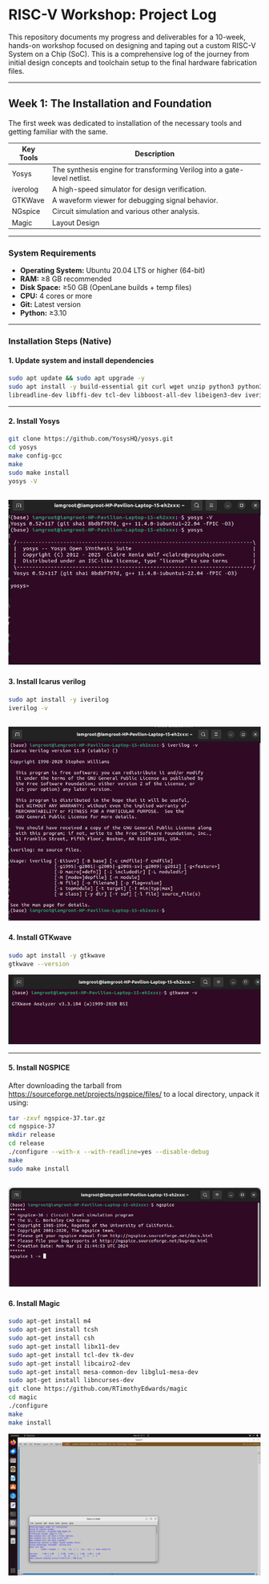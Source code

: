 # RISC-V Workshop: Project Log

This repository documents my progress and deliverables for a 10-week, hands-on workshop focused on designing and taping out a custom RISC-V System on a Chip (SoC). This is a comprehensive log of the journey from initial design concepts and toolchain setup to the final hardware fabrication files.

---

## Week 1: The Installation and Foundation

The first week was dedicated to installation of the necessary tools and getting familiar with the same. 

 |   Key Tools   |   Description   |
 |---------------|-----------------|
 |     Yosys     | The synthesis engine for transforming Verilog into a gate-level netlist.|
 |iverolog|A high-speed simulator for design verification.|
 |GTKWave|A waveform viewer for debugging signal behavior.|
 |NGspice|Circuit simulation and various other analysis.|
 |Magic|Layout Design|
 
 ---

### System Requirements

- **Operating System:** Ubuntu 20.04 LTS or higher (64-bit)
- **RAM:** ≥8 GB recommended
- **Disk Space:** ≥50 GB (OpenLane builds + temp files)
- **CPU:** 4 cores or more
- **Git:** Latest version
- **Python:** ≥3.10

---

### Installation Steps (Native)

#### 1. Update system and install dependencies
```bash
sudo apt update && sudo apt upgrade -y
sudo apt install -y build-essential git curl wget unzip python3 python3-pip bzip2 pkg-config cmake \
libreadline-dev libffi-dev tcl-dev libboost-all-dev libeigen3-dev iverilog gtkwave
```
---

#### 2. Install Yosys
```bash
git clone https://github.com/YosysHQ/yosys.git
cd yosys
make config-gcc
make
sudo make install
yosys -V
```
![Yosys Installation Screenshot](images/yosys.png)
---

#### 3. Install Icarus verilog
```bash
sudo apt install -y iverilog
iverilog -v
```
![Iverilog initialization screenshot](images/iverilog.png)
---

#### 4. Install GTKwave
```bash
sudo apt install -y gtkwave
gtkwave --version
```
![GTKwave initialization screenshot](images/gtkwave.png)

---

#### 5. Install NGSPICE
After downloading the tarball from https://sourceforge.net/projects/ngspice/files/ to a local
directory, unpack it using:
```bash
tar -zxvf ngspice-37.tar.gz
cd ngspice-37
mkdir release
cd release
./configure --with-x --with-readline=yes --disable-debug
make
sudo make install
```
![NGSPICE initialization screen](images/ngspice.png)
---

#### 6. Install Magic
```bash
sudo apt-get install m4
sudo apt-get install tcsh
sudo apt-get install csh
sudo apt-get install libx11-dev
sudo apt-get install tcl-dev tk-dev
sudo apt-get install libcairo2-dev
sudo apt-get install mesa-common-dev libglu1-mesa-dev
sudo apt-get install libncurses-dev
git clone https://github.com/RTimothyEdwards/magic
cd magic
./configure
make
make install
```
![Magic Initialization screen](images/magic.png)
